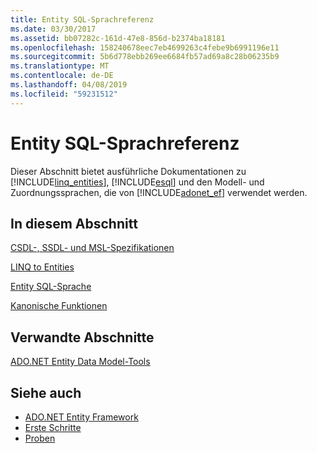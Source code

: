 ```yaml
---
title: Entity SQL-Sprachreferenz
ms.date: 03/30/2017
ms.assetid: bb07282c-161d-47e8-856d-b2374ba18181
ms.openlocfilehash: 158240678eec7eb4699263c4febe9b6991196e11
ms.sourcegitcommit: 5b6d778ebb269ee6684fb57ad69a8c28b06235b9
ms.translationtype: MT
ms.contentlocale: de-DE
ms.lasthandoff: 04/08/2019
ms.locfileid: "59231512"
---
```

# <a name="entity-sql-language-reference"></a>Entity SQL-Sprachreferenz
Dieser Abschnitt bietet ausführliche Dokumentationen zu [!INCLUDE[linq_entities](../../../../../../includes/linq-entities-md.md)], [!INCLUDE[esql](../../../../../../includes/esql-md.md)] und den Modell- und Zuordnungssprachen, die von [!INCLUDE[adonet_ef](../../../../../../includes/adonet-ef-md.md)] verwendet werden.  
  
## <a name="in-this-section"></a>In diesem Abschnitt  
 [CSDL-, SSDL- und MSL-Spezifikationen](../../../../../../docs/framework/data/adonet/ef/language-reference/csdl-ssdl-and-msl-specifications.md)  
  
 [LINQ to Entities](../../../../../../docs/framework/data/adonet/ef/language-reference/linq-to-entities.md)  
  
 [Entity SQL-Sprache](../../../../../../docs/framework/data/adonet/ef/language-reference/entity-sql-language.md)  
  
 [Kanonische Funktionen](../../../../../../docs/framework/data/adonet/ef/language-reference/index.md)  
  
## <a name="related-sections"></a>Verwandte Abschnitte  
 [ADO.NET Entity Data Model-Tools](https://docs.microsoft.com/previous-versions/dotnet/netframework-4.0/bb399249(v=vs.100))  
  
## <a name="see-also"></a>Siehe auch

- [ADO.NET Entity Framework](../../../../../../docs/framework/data/adonet/ef/index.md)
- [Erste Schritte](../../../../../../docs/framework/data/adonet/ef/getting-started.md)
- [Proben](https://docs.microsoft.com/previous-versions/dotnet/netframework-4.0/bb738547(v=vs.100))
